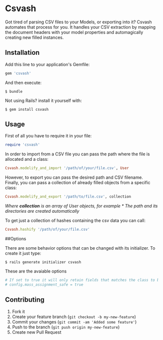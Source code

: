# Csvash

Got tired of parsing CSV files to your Models, or exporting into it?
Csvash automates that process for you. It handles your CSV extraction by mapping the document headers with your model properties and automagically creating new filled instances.

## Installation

Add this line to your application's Gemfile:

```ruby
gem 'csvash'
```

And then execute:

```
$ bundle
```

Not using Rails? install it yourself with:

```
$ gem install csvash
```

## Usage

First of all you have to require it in your file:

```ruby
require 'csvash'
```

In order to import from a CSV file you can pass the path where the file is allocated and a class:

```ruby
Csvash.modelify_and_import '/path/of/your/file.csv', User
```


However, to export you can pass the desired path and CSV filename. Finally, you can pass a collection of already filled objects from a specific class:

```ruby
Csvash.modelify_and_export '/path/to/file.csv', collection
```

_Where **collection** is an array of User objects, for example_
_* The path and its directories are created automatically_

To get just a collection of hashes containing the csv data you can call:

```ruby
Csvash.hashify '/path/of/your/file.csv'
```

##Options

There are some behavior options that can be changed with its initializer. To create it just type:

```
$ rails generate initializer csvash
```

These are the avaiable options

```ruby
# If set to true it will only retain fields that matches the class to be filled. Default is false.
# config.mass_assignment_safe = true
```

## Contributing

1. Fork it
2. Create your feature branch (`git checkout -b my-new-feature`)
3. Commit your changes (`git commit -am 'Added some feature'`)
4. Push to the branch (`git push origin my-new-feature`)
5. Create new Pull Request